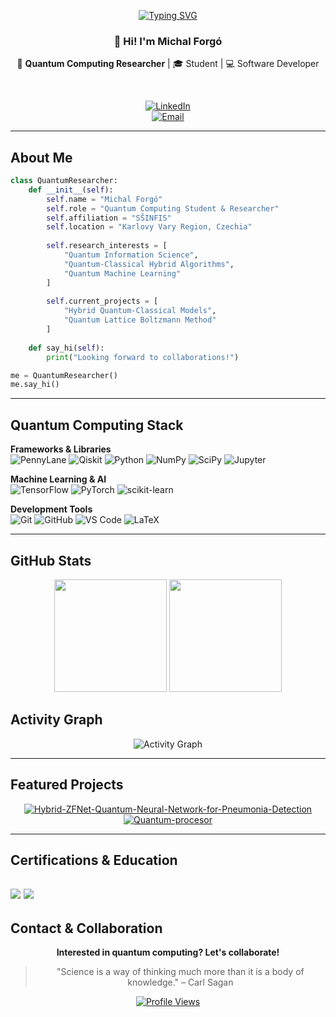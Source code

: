 <div align="center">

[![Typing SVG](https://readme-typing-svg.demolab.com?font=Fira+Code&size=32&duration=2800&pause=2000&color=6366F1&center=true&vCenter=true&width=940&lines=Quantum+Computing+%7C+Research;Development;Building+the+Future+of+Computation)](https://git.io/typing-svg)

### 👋 Hi! I'm Michal Forgó

🔬 **Quantum Computing Researcher** | 🎓 Student | 💻 Software Developer

<br>

[![LinkedIn](https://img.shields.io/badge/LinkedIn-%230077B5.svg?style=for-the-badge&logo=linkedin&logoColor=white)](https://linkedin.com/in/your-profile)  
[![Email](https://img.shields.io/badge/Email-D14836?style=for-the-badge&logo=gmail&logoColor=white)](mailto:youremail@example.com)  

</div>

---

## About Me

```python
class QuantumResearcher:
    def __init__(self):
        self.name = "Michal Forgó"
        self.role = "Quantum Computing Student & Researcher"
        self.affiliation = "SŠINFIS"
        self.location = "Karlovy Vary Region, Czechia"
        
        self.research_interests = [
            "Quantum Information Science",
            "Quantum-Classical Hybrid Algorithms",
            "Quantum Machine Learning"
        ]
        
        self.current_projects = [
            "Hybrid Quantum-Classical Models",
            "Quantum Lattice Boltzmann Method"
        ]
    
    def say_hi(self):
        print("Looking forward to collaborations!")

me = QuantumResearcher()
me.say_hi()
```

---

## Quantum Computing Stack

**Frameworks & Libraries**  
![PennyLane](https://img.shields.io/badge/PennyLane-%23345B99.svg?style=for-the-badge&logo=pennylane&logoColor=white) ![Qiskit](https://img.shields.io/badge/Qiskit-%236929C4.svg?style=for-the-badge&logo=qiskit&logoColor=white)  ![Python](https://img.shields.io/badge/python-3670A0?style=for-the-badge&logo=python&logoColor=ffdd54)  ![NumPy](https://img.shields.io/badge/numpy-%23013243.svg?style=for-the-badge&logo=numpy&logoColor=white)  ![SciPy](https://img.shields.io/badge/SciPy-%230C55A5.svg?style=for-the-badge&logo=scipy&logoColor=white)  ![Jupyter](https://img.shields.io/badge/Jupyter-%23F37626.svg?style=for-the-badge&logo=Jupyter&logoColor=white)

**Machine Learning & AI**  
![TensorFlow](https://img.shields.io/badge/TensorFlow-%23FF6F00.svg?style=for-the-badge&logo=TensorFlow&logoColor=white)  ![PyTorch](https://img.shields.io/badge/PyTorch-%23EE4C2C.svg?style=for-the-badge&logo=PyTorch&logoColor=white)  ![scikit-learn](https://img.shields.io/badge/scikit--learn-%23F7931E.svg?style=for-the-badge&logo=scikit-learn&logoColor=white)

**Development Tools**  
![Git](https://img.shields.io/badge/git-%23F05033.svg?style=for-the-badge&logo=git&logoColor=white)  ![GitHub](https://img.shields.io/badge/github-%23121011.svg?style=for-the-badge&logo=github&logoColor=white)  ![VS Code](https://img.shields.io/badge/VS%20Code-0078d7.svg?style=for-the-badge&logo=visual-studio-code&logoColor=white)  ![LaTeX](https://img.shields.io/badge/latex-%23008080.svg?style=for-the-badge&logo=latex&logoColor=white)

---

## GitHub Stats

<div align="center">

<img height="180em" src="https://github-readme-stats.vercel.app/api?username=mforgo&show_icons=true&theme=tokyonight&include_all_commits=true&count_private=true&hide_border=true" />

<img height="180em" src="https://github-readme-stats.vercel.app/api/top-langs/?username=mforgo&layout=compact&langs_count=8&theme=tokyonight&hide_border=true" />

</div>

## Activity Graph

<div align="center">

![Activity Graph](https://github-readme-activity-graph.vercel.app/graph?username=mforgo&theme=tokyo-night&hide_border=true&area=true)

</div>

---

## Featured Projects

<div align="center">

[![Hybrid-ZFNet-Quantum-Neural-Network-for-Pneumonia-Detection](https://github-readme-stats.vercel.app/api/pin/?username=mforgo&repo=Hybrid-ZFNet-Quantum-Neural-Network-for-Pneumonia-Detection&theme=tokyonight&hide_border=true)](https://github.com/mforgo/Hybrid-ZFNet-Quantum-Neural-Network-for-Pneumonia-Detection)
[![Quantum-procesor](https://github-readme-stats.vercel.app/api/pin/?username=mforgo&repo=pearl-quantum-procesor&theme=tokyonight&hide_border=true)](https://github.com/mforgo/pearl-quantum-procesor)

</div>

---

## Certifications & Education

![](https://img.shields.io/badge/ADEQUATE-QURECA-blue?style=flat&labelColor=048643&logo=bitrise)  ![](https://img.shields.io/badge/Quantum%20Machine%20Learning-QURECA-blue?style=flat&labelColor=048643&logo=bitrise)
---

## Contact & Collaboration

<div align="center">

**Interested in quantum computing? Let's collaborate!**

> "Science is a way of thinking much more than it is a body of knowledge." – Carl Sagan

[![Profile Views](https://api.visitorbadge.io/api/visitors?path=https%3A%2F%2Fgithub.com%2Fmforgo&label=Profile%20Views&countColor=%236366f1&style=flat&labelStyle=none)](https://visitorbadge.io/status?path=https%3A%2F%2Fgithub.com%2Fmforgo)

</div>
